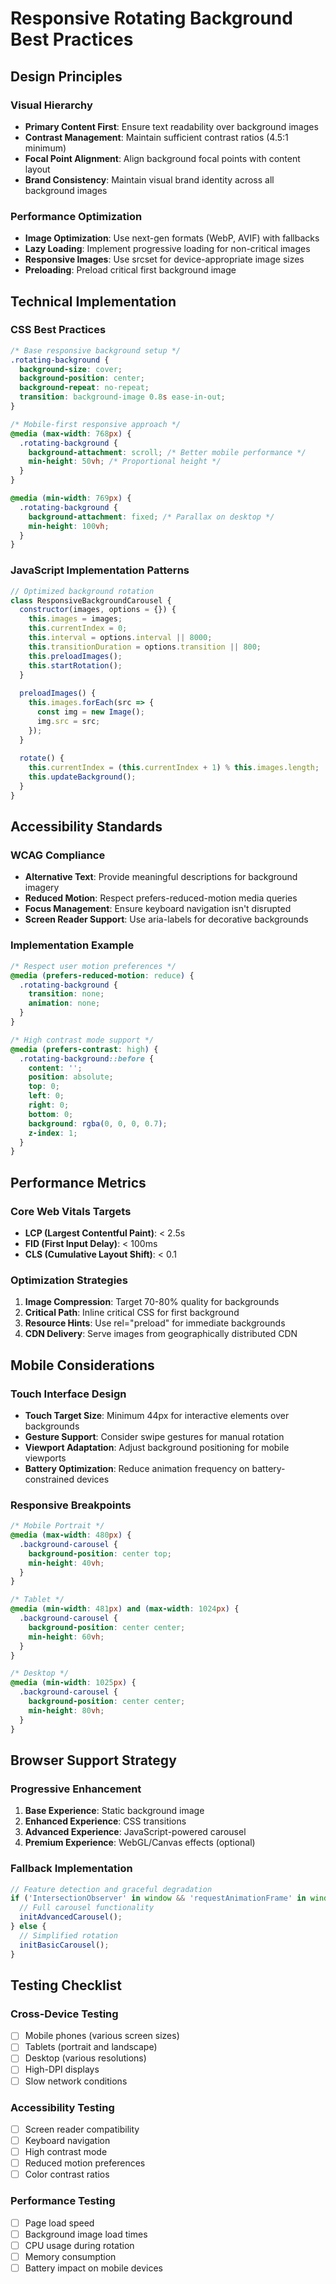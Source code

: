 # Responsive Rotating Background Best Practices

## Design Principles

### Visual Hierarchy
- **Primary Content First**: Ensure text readability over background images
- **Contrast Management**: Maintain sufficient contrast ratios (4.5:1 minimum)
- **Focal Point Alignment**: Align background focal points with content layout
- **Brand Consistency**: Maintain visual brand identity across all background images

### Performance Optimization
- **Image Optimization**: Use next-gen formats (WebP, AVIF) with fallbacks
- **Lazy Loading**: Implement progressive loading for non-critical images
- **Responsive Images**: Use srcset for device-appropriate image sizes
- **Preloading**: Preload critical first background image

## Technical Implementation

### CSS Best Practices
```css
/* Base responsive background setup */
.rotating-background {
  background-size: cover;
  background-position: center;
  background-repeat: no-repeat;
  transition: background-image 0.8s ease-in-out;
}

/* Mobile-first responsive approach */
@media (max-width: 768px) {
  .rotating-background {
    background-attachment: scroll; /* Better mobile performance */
    min-height: 50vh; /* Proportional height */
  }
}

@media (min-width: 769px) {
  .rotating-background {
    background-attachment: fixed; /* Parallax on desktop */
    min-height: 100vh;
  }
}
```

### JavaScript Implementation Patterns
```javascript
// Optimized background rotation
class ResponsiveBackgroundCarousel {
  constructor(images, options = {}) {
    this.images = images;
    this.currentIndex = 0;
    this.interval = options.interval || 8000;
    this.transitionDuration = options.transition || 800;
    this.preloadImages();
    this.startRotation();
  }
  
  preloadImages() {
    this.images.forEach(src => {
      const img = new Image();
      img.src = src;
    });
  }
  
  rotate() {
    this.currentIndex = (this.currentIndex + 1) % this.images.length;
    this.updateBackground();
  }
}
```

## Accessibility Standards

### WCAG Compliance
- **Alternative Text**: Provide meaningful descriptions for background imagery
- **Reduced Motion**: Respect prefers-reduced-motion media queries
- **Focus Management**: Ensure keyboard navigation isn't disrupted
- **Screen Reader Support**: Use aria-labels for decorative backgrounds

### Implementation Example
```css
/* Respect user motion preferences */
@media (prefers-reduced-motion: reduce) {
  .rotating-background {
    transition: none;
    animation: none;
  }
}

/* High contrast mode support */
@media (prefers-contrast: high) {
  .rotating-background::before {
    content: '';
    position: absolute;
    top: 0;
    left: 0;
    right: 0;
    bottom: 0;
    background: rgba(0, 0, 0, 0.7);
    z-index: 1;
  }
}
```

## Performance Metrics

### Core Web Vitals Targets
- **LCP (Largest Contentful Paint)**: < 2.5s
- **FID (First Input Delay)**: < 100ms
- **CLS (Cumulative Layout Shift)**: < 0.1

### Optimization Strategies
1. **Image Compression**: Target 70-80% quality for backgrounds
2. **Critical Path**: Inline critical CSS for first background
3. **Resource Hints**: Use rel="preload" for immediate backgrounds
4. **CDN Delivery**: Serve images from geographically distributed CDN

## Mobile Considerations

### Touch Interface Design
- **Touch Target Size**: Minimum 44px for interactive elements over backgrounds
- **Gesture Support**: Consider swipe gestures for manual rotation
- **Viewport Adaptation**: Adjust background positioning for mobile viewports
- **Battery Optimization**: Reduce animation frequency on battery-constrained devices

### Responsive Breakpoints
```css
/* Mobile Portrait */
@media (max-width: 480px) {
  .background-carousel { 
    background-position: center top;
    min-height: 40vh;
  }
}

/* Tablet */
@media (min-width: 481px) and (max-width: 1024px) {
  .background-carousel { 
    background-position: center center;
    min-height: 60vh;
  }
}

/* Desktop */
@media (min-width: 1025px) {
  .background-carousel { 
    background-position: center center;
    min-height: 80vh;
  }
}
```

## Browser Support Strategy

### Progressive Enhancement
1. **Base Experience**: Static background image
2. **Enhanced Experience**: CSS transitions
3. **Advanced Experience**: JavaScript-powered carousel
4. **Premium Experience**: WebGL/Canvas effects (optional)

### Fallback Implementation
```javascript
// Feature detection and graceful degradation
if ('IntersectionObserver' in window && 'requestAnimationFrame' in window) {
  // Full carousel functionality
  initAdvancedCarousel();
} else {
  // Simplified rotation
  initBasicCarousel();
}
```

## Testing Checklist

### Cross-Device Testing
- [ ] Mobile phones (various screen sizes)
- [ ] Tablets (portrait and landscape)
- [ ] Desktop (various resolutions)
- [ ] High-DPI displays
- [ ] Slow network conditions

### Accessibility Testing
- [ ] Screen reader compatibility
- [ ] Keyboard navigation
- [ ] High contrast mode
- [ ] Reduced motion preferences
- [ ] Color contrast ratios

### Performance Testing
- [ ] Page load speed
- [ ] Background image load times
- [ ] CPU usage during rotation
- [ ] Memory consumption
- [ ] Battery impact on mobile devices